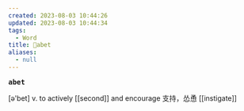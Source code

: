 ```yaml
---
created: 2023-08-03 10:44:26
updated: 2023-08-03 10:44:34
tags:
  - Word
title: 📖abet
aliases:
  - null
---
```


<pre><strong>abet</strong></pre>
[ə'bet]
v. to actively [[second]] and encourage ⽀持，怂恿
[[instigate]]

